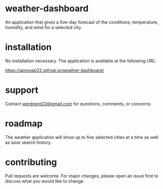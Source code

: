 # weather-dashboard

An application that gives a five-day forecast of the conditions, temperature, humidity, and wind for a selected city.

# installation

No installation necessary. The application is available at the following URL:

https://apresski22.github.io/weather-dashboard/

# support

Contact werdnerd22@gmail.com for questions, comments, or concerns.

# roadmap

The weather application will show up to five selected cities at a time as well as save search history.

# contributing

Pull requests are welcome. For major changes, please open an issue first to discuss what you would like to change.
